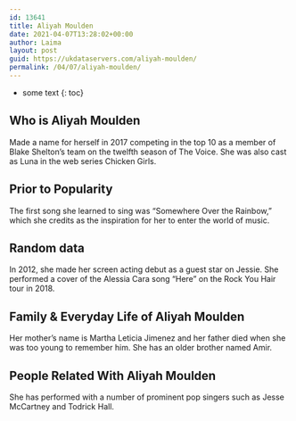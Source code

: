 ```yaml
---
id: 13641
title: Aliyah Moulden
date: 2021-04-07T13:28:02+00:00
author: Laima
layout: post
guid: https://ukdataservers.com/aliyah-moulden/
permalink: /04/07/aliyah-moulden/
---
```


* some text
{: toc}


## Who is Aliyah Moulden
                  
                  
                  
Made a name for herself in 2017 competing in the top 10 as a member of Blake Shelton&#8217;s team on the twelfth season of The Voice. She was also cast as Luna in the web series Chicken Girls. 
                  
              
            
              
            
                
                
                
## Prior to Popularity
                  
                  
                  
The first song she learned to sing was &#8220;Somewhere Over the Rainbow,&#8221; which she credits as the inspiration for her to enter the world of music. 
                  
              
            
              
            
                
                
                
## Random data
                  
                  
                  
In 2012, she made her screen acting debut as a guest star on Jessie. She performed a cover of the Alessia Cara song &#8220;Here&#8221; on the Rock You Hair tour in 2018. 
                  
              
            
              
            
                
                
                
## Family & Everyday Life of Aliyah Moulden
                  
                  
                  
Her mother&#8217;s name is Martha Leticia Jimenez and her father died when she was too young to remember him. She has an older brother named Amir. 
                  
              
            
              
            
                
                
                
## People Related With Aliyah Moulden
                  
                  
                  
She has performed with a number of prominent pop singers such as Jesse McCartney and Todrick Hall. 
                  
              
            
              
            
                
              
            
              
              
            
            
              
            
          
          
          